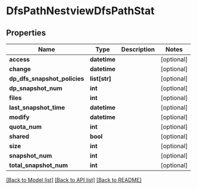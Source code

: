 # DfsPathNestviewDfsPathStat

## Properties
Name | Type | Description | Notes
------------ | ------------- | ------------- | -------------
**access** | **datetime** |  | [optional] 
**change** | **datetime** |  | [optional] 
**dp_dfs_snapshot_policies** | **list[str]** |  | [optional] 
**dp_snapshot_num** | **int** |  | [optional] 
**files** | **int** |  | [optional] 
**last_snapshot_time** | **datetime** |  | [optional] 
**modify** | **datetime** |  | [optional] 
**quota_num** | **int** |  | [optional] 
**shared** | **bool** |  | [optional] 
**size** | **int** |  | [optional] 
**snapshot_num** | **int** |  | [optional] 
**total_snapshot_num** | **int** |  | [optional] 

[[Back to Model list]](../README.md#documentation-for-models) [[Back to API list]](../README.md#documentation-for-api-endpoints) [[Back to README]](../README.md)


